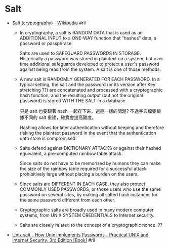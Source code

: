 # Salt

  - [Salt \(cryptography\) \- Wikipedia](https://en.wikipedia.org/wiki/Salt_(cryptography)) #ril

      - In cryptography, a salt is RANDOM DATA that is used as an ADDITIONAL INPUT to a ONE-WAY function that "hashes" data, a password or passphrase.

        Salts are used to SAFEGUARD PASSWORDS IN STORAGE. Historically a password was stored in plaintext on a system, but over time additional safeguards developed to protect a user's password against being read from the system. A salt is one of those methods.

      - A new salt is RANDOMLY GENERATED FOR EACH PASSWORD. In a typical setting, the salt and the password (or its version after Key stretching ??) are concatenated and processed with a cryptographic hash function, and the resulting output (but not the original password) is stored WITH THE SALT in a database.

        只是 salt 也要跟著 hash 一起存下來，還是一樣的問題? 不過字典檔要根據不同的 salt 重建，確實會提高難度。

        Hashing allows for later authentication without keeping and therefore risking the plaintext password in the event that the authentication data store is compromised.

      - Salts defend against DICTIONARY ATTACKS or against their hashed equivalent, a pre-computed rainbow table attack.

        Since salts do not have to be memorized by humans they can make the size of the rainbow table required for a successful attack prohibitively large without placing a burden on the users.

      - Since salts are DIFFERENT IN EACH CASE, they also protect COMMONLY USED PASSWORDS, or those users who use the same password on several sites, by making all salted hash instances for the same password different from each other.

      - Cryptographic salts are broadly used in many modern computer systems, from UNIX SYSTEM CREDENTIALS to Internet security.
      - Salts are closely related to the concept of a cryptographic nonce. ??

  - [Unix salt - How Unix Implements Passwords \- Practical UNIX and Internet Security, 3rd Edition \[Book\]](https://www.oreilly.com/library/view/practical-unix-and/0596003234/ch04s03.html#puis3-CHP-4-SECT-3.2.2) #ril

